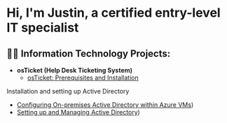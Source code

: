 <h1>Hi, I'm Justin, a certified entry-level IT specialist

<h2>👨‍💻 Information Technology Projects:</h2>

- <b>osTicket (Help Desk Ticketing System)</b>
  - [osTicket: Prerequisites and Installation](https://github.com/justingranger22/osticket-prereqs)
 
 Installation and setting up Active Directory
 - [Configuring On-premises Active Directory within Azure VMs](https://github.com/justingranger22/Active-Directory))
 - [Setting up and Managing Active Directory](https://github.com/justingranger22/Setting-up-Active-Directory))

